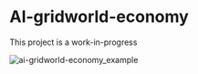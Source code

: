 # AI-gridworld-economy

This project is a work-in-progress



![ai-gridworld-economy_example](https://user-images.githubusercontent.com/35645363/230498856-0a683546-f11e-4412-997f-1eb73682c35d.gif)

